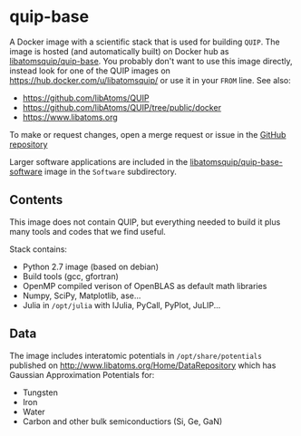 quip-base
=========

A Docker image with a scientific stack that is used for building ``QUIP``.
The image is hosted (and automatically built) on Docker hub as
[libatomsquip/quip-base](https://hub.docker.com/r/libatomsquip/quip-base/).
You probably don't want to use this image directly, instead look for
one of the QUIP images on https://hub.docker.com/u/libatomsquip/
or use it in your ``FROM`` line. See also:

 - https://github.com/libAtoms/QUIP
 - https://github.com/libAtoms/QUIP/tree/public/docker
 - https://www.libatoms.org

To make or request changes, open a merge request or issue in the
[GitHub repository](https://github.com/libAtoms/docker-quip-base)

Larger software applications are included in the
[libatomsquip/quip-base-software](https://hub.docker.com/r/libatomsquip/quip-base-software/)
image in the ``Software`` subdirectory.

Contents
--------

This image does not contain QUIP, but everything needed to build it
plus many tools and codes that we find useful.

Stack contains:

 - Python 2.7 image (based on debian)
 - Build tools (gcc, gfortran)
 - OpenMP compiled verison of OpenBLAS as default math libraries
 - Numpy, SciPy, Matplotlib, ase...
 - Julia in ``/opt/julia`` with IJulia, PyCall, PyPlot, JuLIP...

Data
----

The image includes interatomic potentials in ``/opt/share/potentials``
published on http://www.libatoms.org/Home/DataRepository which has Gaussian
Approximation Potentials for:

 - Tungsten
 - Iron
 - Water
 - Carbon and other bulk semiconductiors (Si, Ge, GaN)

